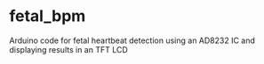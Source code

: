 # fetal_bpm
Arduino code for fetal heartbeat detection using an AD8232 IC and displaying results in an TFT LCD
